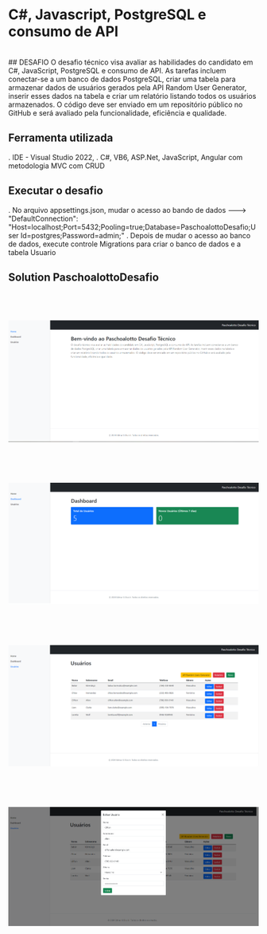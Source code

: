# C#, Javascript, PostgreSQL e consumo de API

<br>
## DESAFIO
O desafio técnico visa avaliar as habilidades do candidato em C#, JavaScript, PostgreSQL e consumo de API. As tarefas incluem conectar-se a um banco de dados PostgreSQL, criar uma tabela para armazenar dados de usuários gerados pela API Random User Generator, inserir esses dados na tabela e criar um relatório listando todos os usuários armazenados. O código deve ser enviado em um repositório público no GitHub e será avaliado pela funcionalidade, eficiência e qualidade.

## Ferramenta utilizada
. IDE - Visual Studio 2022,
. C#, VB6, ASP.Net, JavaScript, Angular com metodologia MVC com CRUD

## Executar o desafio 
. No arquivo appsettings.json, mudar o acesso ao bando de dados
  ---> "DefaultConnection": "Host=localhost;Port=5432;Pooling=true;Database=PaschoalottoDesafio;User Id=postgres;Password=admin;"
. Depois de mudar o acesso ao banco de dados, execute controle Migrations para criar o banco de dados e a tabela Usuario

## Solution PaschoalottoDesafio

<br>
<h1 align="center">
    <img src="./PaschoalottoDesafio/foto01.png">
</h1>

<br>
<h1 align="center">
    <img src="./PaschoalottoDesafio/foto02.png">
</h1>

<br>
<h1 align="center">
    <img src="./PaschoalottoDesafio/foto03.png">
</h1>

<br>
<h1 align="center">
    <img src="./PaschoalottoDesafio/foto04.png">
</h1>

